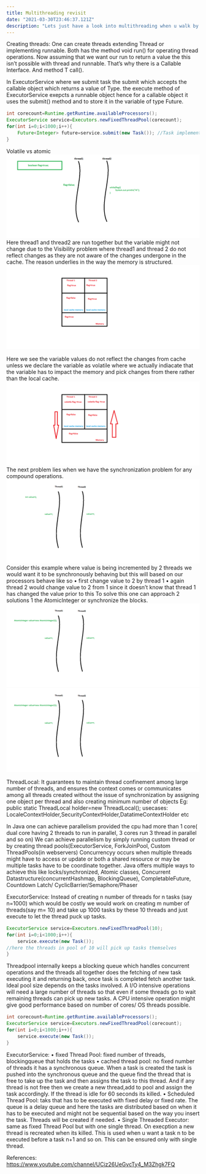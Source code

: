 ```yaml
---
title: Multithreading revisit
date: "2021-03-30T23:46:37.121Z"
description: "Lets just have a look into multithreading when u walk by!"
---
```


Creating threads:
One can create threads extending Thread or implementing runnable. Both has the method void run() for operating thread operations. Now assuming that we want our run to return a value the this isn’t possible with thread and runnable. That’s why there is a Callable<T> Interface. And method T call().

In ExecutorService where we submit task the submit which accepts the callable object which returns a value of Type<T>. the execute method of ExecutorService exepcts a runnable object hence for a callable object it uses the submit() method and to store it in the variable of type Future<T>.

```java
int corecount=Runtime.getRuntime.availableProcessors();
ExecutorService service=Executors.newFixedThreadPool(corecount);
for(int i=0;i<1000;i++){
	Future<Integer> future=service.submit(new Task()); //Task implements Callable<Integer>
}
```

Volatile vs atomic
![thread1visibilityproblem](./thread1visibilityproblem.png)
Here thread1 and thread2 are run together but the variable might not change due to the Visibility problem where thread1 and thread 2 do not reflect changes as they are not aware of the changes undergone in the cache.
The reason underlies in the way the memory is structured.
![thread1visibilityproblemreasonstructure](./thread1visibilityproblemreasonstructure.png)

Here we see the variable values do not reflect the changes from cache unless we declare the variable as volatile where we actually indiacate that the variable has to impact the memory and pick changes from there rather than the local cache.
![thread1visibilityproblemsolutionvolatile](./thread1visibilityproblemsolutionvolatile.png)
The next problem lies when we have the synchronization problem for any compound operations.
![threadsynchronizationcompoundproblem](./threadsynchronizationcompoundproblem.png)
Consider this example where value is being incremented by 2 threads we would want it to be synchronously behaving but this will based on our processors behave like so
• first change value to 2 by thread 1
• again thread 2 would change value to 2 from 1 since it doesn’t know that thread 1 has changed the value prior to this
To solve this one can approach 2 solutions 1 the AtomicInteger or synchronize the blocks.
![threadsynchronizationcompoundproblematomic](./threadsynchronizationcompoundproblematomic.png)
![threadsynchronizationcompoundproblematomic](./threadsynchronizationcompoundproblematomic.png)

ThreadLocal: It guarantees to maintain thread confinement among large number of threads, and ensures the context comes or communicates among all threads created without the issue of synchronization by assigning one object per thread and also creating minimum number of objects
Eg: public static ThreadLocal<T> holder=new ThreadLocal();
usecases: LocaleContextHolder,SecurityContextHolder,DatatimeContextHolder etc

In Java one can achieve parallelism provided the cpu had more than 1 core( dual core having 2 threads to run in parallel, 3 cores run 3 thread in parallel and so on)
We can achieve parallelism by simply running custom thread or by creating thread pools(ExecutorService, ForkJoinPool, Custom ThreadPools(in webservers)
Concurrencyy occurs when multiple threads might have to access or update or both a shared resource or may be multiple tasks have to be coordinate together. Java offers multiple ways to achieve this like locks/synchronized, Atomic classes, Concurrent Datastructure(concurrentHashmap, BlockingQueue), CompletableFuture, Countdown Latch/ CyclicBarrier/Semaphore/Phaser

ExecutorService:
Instead of creating n number of threads for n tasks (say n=1000) which would be costly we would work on creating m number of threads(say m= 10) and take up 1000 tasks by these 10 threads and just execute to let the thread puck up tasks.

```java
ExecutorService service=Executors.newFixedThreadPool(10);
for(int i=0;i<1000;i++){
	service.execute(new Task());
//here the threads in pool of 10 will pick up tasks themselves
}
```

Threadpool internally keeps a blocking queue which handles concurrent operations and the threads all together does the fetching of new task executing it and returning back, once task is completed fetch another task.
Ideal pool size depends on the tasks involved. A I/O intensive operations will need a large number of threads so that even if some threads go to wait remaining threads can pick up new tasks. A CPU intensive operation might give good performance based on number of cores/ OS threads possible.

```java
int corecount=Runtime.getRuntime.availableProcessors();
ExecutorService service=Executors.newFixedThreadPool(corecount);
for(int i=0;i<1000;i++){
	service.execute(new Task());
}
```

ExecutorService:
• fixed Thread Pool: fixed number of threads, blockingqueue that holds the tasks
• cached thread pool: no fixed number of threads it has a synchronous queue. When a task is created the task is pushed into the synchronous queue and the queue find the thread that is free to take up the task and then assigns the task to this thread. And if any thread is not free then we create a new thread,add to pool and assign the task accordingly. If the thread is idle for 60 seconds its killed.
• Scheduled Thread Pool: taks that has to be executed with fixed delay or fixed rate. The queue is a delay queue and here the tasks are distributed based on when it has to be executed and might not be sequential based on the way you insert the task. Threads will be created if needed.
• Single Threaded Executor: same as fixed Thread Pool but with one single thread. On execption a new thread is recreated when its killed. This is used when u want a task n to be executed before a task n+1 and so on. This can be ensured only with single thread.

References: https://www.youtube.com/channel/UCiz26UeGvcTy4_M3Zhgk7FQ
